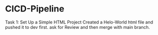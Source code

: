 # CICD-Pipeline
Task 1: Set Up a Simple HTML Project 
Created a Helo-World html file and pushed it to dev first.
ask for Review and then merge with main branch.